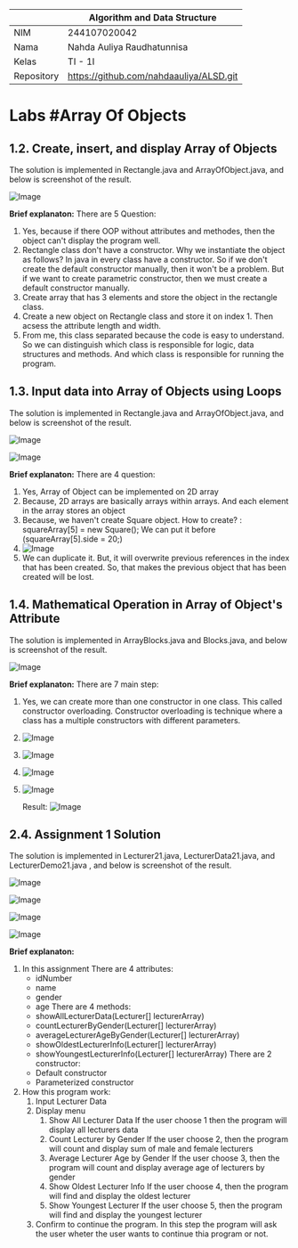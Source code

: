 |  | Algorithm and Data Structure |
|--|--|
| NIM |  244107020042|
| Nama |  Nahda Auliya Raudhatunnisa |
| Kelas | TI - 1I |
| Repository | https://github.com/nahdaauliya/ALSD.git |

# Labs #Array Of Objects

## 1.2. Create, insert, and display Array of Objects

The solution is implemented in Rectangle.java and ArrayOfObject.java, and below is screenshot of the result.

![Image](https://github.com/user-attachments/assets/0ccdb54a-da02-4b43-a3ed-605d93173bcd)

**Brief explanaton:** There are 5 Question: 
1. Yes, because if there OOP without attributes and methodes, then the object can't display the program well.
2. Rectangle class don't have a constructor. 
    Why we instantiate the object as follows? 
    In java in every class have a constructor. So if we don't create the default constructor manually, then it won't be a problem. But if we want to create parametric constructor, then we must create a default constructor manually.
3. Create array that has 3 elements and store the object in the rectangle class. 
4. Create a new object on Rectangle class and store it on index 1.  Then acsess the attribute length and width.
5. From me, this class separated because the code is easy to understand. So we can distinguish which class is responsible for logic, data structures and methods. And which class is responsible for running the program.

## 1.3. Input data into Array of Objects using Loops

The solution is implemented in Rectangle.java and ArrayOfObject.java, and below is screenshot of the result.

![Image](https://github.com/user-attachments/assets/03ae295e-3dd7-4b00-83ab-59f58a6d2cb6)

![Image](https://github.com/user-attachments/assets/49c19c14-746f-4c1d-810a-4ba7fccf71fb)

**Brief explanaton:** There are 4 question: 
1. Yes, Array of Object can be implemented on 2D array
2. Because, 2D arrays are basically arrays within arrays. And each element in the array stores an object
3. Because, we haven't create Square object. 
    How to create? : squareArray[5] = new Square();
    We can put it before (squareArray[5].side = 20;)
4.  ![Image](https://github.com/user-attachments/assets/057afa6a-eece-475e-9171-05a2e06a8d2a)
5. We can duplicate it. But, it will overwrite previous references in the index that has been created. So, that makes the previous object that has been created will be lost.

## 1.4. Mathematical Operation in Array of Object's Attribute

The solution is implemented in ArrayBlocks.java and Blocks.java, and below is screenshot of the result.

![Image](https://github.com/user-attachments/assets/af742c0e-fa06-46a0-b7bb-f0fffb9aa65f)

**Brief explanaton:** There are 7 main step: 
1. Yes, we can create more than one constructor in one class. This called constructor overloading. Constructor overloading is technique where a class has a multiple constructors with different parameters.  
2. ![Image](https://github.com/user-attachments/assets/4518e99a-4855-4299-bd71-a5e349a92da8)
3. ![Image](https://github.com/user-attachments/assets/0b99a0a9-df58-427b-856d-bedaa6903a29)
4. ![Image](https://github.com/user-attachments/assets/4db188a2-b4e4-4dc5-ba03-0a230f7d4e33) 
5. ![Image](https://github.com/user-attachments/assets/8d2db33c-4025-446e-84d7-01a2ee7cb3d2)

    Result:
        ![Image](https://github.com/user-attachments/assets/9fda486b-3aab-431b-9daa-29c2784b0f04)
        
## 2.4. Assignment 1 Solution

The solution is implemented in Lecturer21.java, LecturerData21.java, and LecturerDemo21.java , and below is screenshot of the result.

![Image](https://github.com/user-attachments/assets/aa3d7e83-2b4a-4e45-a628-fdcf48dbb589)

![Image](https://github.com/user-attachments/assets/de70d280-61c6-441d-bee1-64e4d69efaeb)

![Image](https://github.com/user-attachments/assets/d8163e32-0437-4758-b035-492a4ce8f34d)

![Image](https://github.com/user-attachments/assets/9c7568e3-b231-4ec0-8588-7d61e33f14d3)

**Brief explanaton:** 
1. In this assignment 
    There are 4 attributes:
    - idNumber
    - name
    - gender
    - age
    There are 4 methods:
    - showAllLecturerData(Lecturer[] lecturerArray)
    - countLecturerByGender(Lecturer[] lecturerArray)
    - averageLecturerAgeByGender(Lecturer[] lecturerArray)
    - showOldestLecturerInfo(Lecturer[] lecturerArray)
    - showYoungestLecturerInfo(Lecturer[] lecturerArray)
    There are 2 constructor:
    - Default constructor
    - Parameterized constructor
2. How this program work:
    1. Input Lecturer Data
    2. Display menu
        1. Show All Lecturer Data
            If the user choose 1 then the program will display all lecturers data 
        2. Count Lecturer by Gender
            If the user choose 2, then the program will count and display sum of male and female lecturers
        3. Average Lecturer Age by Gender
            If the user choose 3, then the program will count and display average age of lecturers by gender
        4. Show Oldest Lecturer Info 
            If the user choose 4, then the program will find and display the oldest lecturer
        5. Show Youngest Lecturer
            If the user choose 5, then the program will find and display the youngest lecturer
    3. Confirm to continue the program. 
        In this step the program will ask the user wheter the user wants to continue thia program or not.

